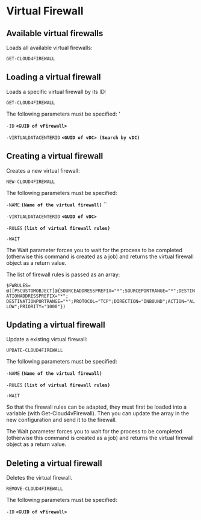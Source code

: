 # Virtual Firewall

## Available virtual firewalls 

Loads all available virtual firewalls: 

`GET-CLOUD4FIREWALL`

## Loading a virtual firewall 

Loads a specific virtual firewall by its ID: 

`GET-CLOUD4FIREWALL`

The following parameters must be specified: '

`-ID` **`<GUID of vFirewall>`**

`-VIRTUALDATACENTERID` **`<GUID of vDC> (Search by vDC)`** 

## Creating a virtual firewall 

Creates a new virtual firewall: 

`NEW-CLOUD4FIREWALL`

The following parameters must be specified: 

`-NAME` **`(Name of the virtual firewall)`** ``

`-VIRTUALDATACENTERID` **`<GUID of vDC>`**

`-RULES` **`(list of virtual firewall rules)`**

`-WAIT`

The Wait parameter forces you to wait for the process to be completed \(otherwise this command is created as a job\) and returns the virtual firewall object as a return value.

The list of firewall rules is passed as an array: 

`$FWRULES= @([PSCUSTOMOBJECT]@{SOURCEADDRESSPREFIX="*";SOURCEPORTRANGE="*";DESTINATIONADDRESSPREFIX="*";  
DESTINATIONPORTRANGE="*";PROTOCOL="TCP";DIRECTION="INBOUND";ACTION="ALLOW";PRIORITY="1000"})`

## Updating a virtual firewall 

Update a existing virtual firewall: 

`UPDATE-CLOUD4FIREWALL`

The following parameters must be specified: 

`-NAME` **`(Name of the virtual firewall)`** 

`-RULES` **`(list of virtual firewall rules)`**

`-WAIT`

So that the firewall rules can be adapted, they must first be loaded into a variable \(with Get-Cloud4vFirewall\). Then you can update the array in the new configuration and send it to the firewall.

The Wait parameter forces you to wait for the process to be completed \(otherwise this command is created as a job\) and returns the virtual firewall object as a return value.

## Deleting a virtual firewall 

Deletes the virtual firewall. 

`REMOVE-CLOUD4FIREWALL`

The following parameters must be specified: 

`-ID` **`<GUID of vFirewall>`**

